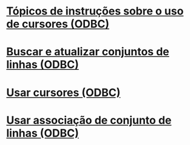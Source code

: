 # [Tópicos de instruções sobre o uso de cursores (ODBC)](using-cursors-how-to-topics-odbc.md)
# [Buscar e atualizar conjuntos de linhas (ODBC)](fetch-and-update-rowsets-odbc.md)
# [Usar cursores (ODBC)](use-cursors-odbc.md)
# [Usar associação de conjunto de linhas (ODBC)](use-rowset-binding-odbc.md)

